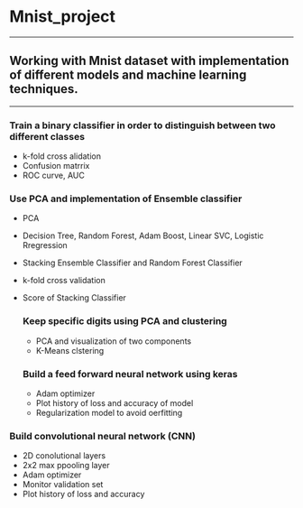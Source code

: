 # Mnist_project

- - - - - - - - - - - - - - - - - - - - - - - - - - - - - - - -

## Working with Mnist dataset with implementation of different models and machine learning techniques.

- - - - - - - - - - - - - - - - - - - - - - - - - - - - - - - -

###  Train a binary classifier in order to distinguish between two different classes
- k-fold cross alidation
- Confusion matrrix
- ROC curve, AUC


### Use PCA and implementation of Ensemble classifier
- PCA 
- Decision Tree, Random Forest, Adam Boost, Linear SVC, Logistic Rregression
- Stacking Ensemble Classifier and Random Forest Classifier
- k-fold cross validation
- Score of Stacking Classifier


  ### Keep specific digits using PCA and clustering
  - PCA and visualization of two components
  - K-Means clstering
 

  ### Build a feed forward neural network using keras
  - Adam optimizer
  - Plot history of loss and accuracy of model
  - Regularization model to avoid oerfitting
 

### Build convolutional neural network (CNN) 
- 2D conolutional layers
- 2x2 max ppooling layer
- Adam optimizer
- Monitor validation set
- Plot history of loss and accuracy
